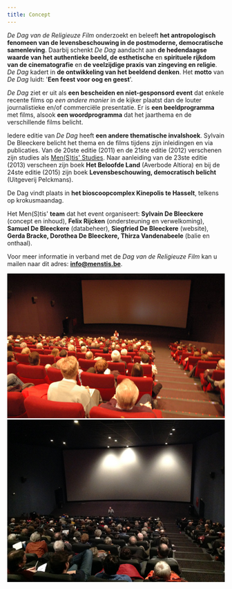 ```yaml
---
title: Concept
---
```

_De Dag van de Religieuze Film_ onderzoekt en beleeft **het antropologisch fenomeen van de levensbeschouwing in de postmoderne, democratische samenleving**. Daarbij schenkt _De Dag_ aandacht aan **de hedendaagse waarde van het authentieke beeld, de esthetische** en **spirituele rijkdom van de cinematografie** en **de veelzijdige praxis van zingeving en religie**. _De Dag_ kadert in **de ontwikkeling van het beeldend denken**. Het **motto** van _De Dag_ luidt: '**Een feest voor oog en geest**'.

_De Dag_ ziet er uit als **een bescheiden en niet-gesponsord event** dat enkele recente films op _een andere manier_ in de kijker plaatst dan de louter journalistieke en/of commerciële presentatie. Er is **een beeldprogramma** met films, alsook **een woordprogramma** dat het jaarthema en de verschillende films belicht.

Iedere editie van _De Dag_ heeft **een andere thematische invalshoek**. Sylvain De Bleeckere belicht het thema en de films tijdens zijn inleidingen en via publicaties. Van de 20ste editie (2011) en de 21ste editie (2012) verschenen zijn studies als [Men(S)tis' Studies](../uitgeverij/index.html "uitgeverij"). Naar aanleiding van de 23ste editie (2013) verscheen zijn boek **Het Beloofde Land** (Averbode Altiora) en bij de 24ste editie (2015) zijn boek **Levensbeschouwing, democratisch belicht** (Uitgeverij Pelckmans).

De Dag vindt plaats in **het bioscoopcomplex Kinepolis te Hasselt**, telkens op krokusmaandag.

Het Men(S)tis' **team** dat het event organiseert: **Sylvain De Bleeckere** (concept en inhoud),
 **Felix Rijcken** (ondersteuning en verwelkoming),
  **Samuel De Bleeckere** (databeheer), **Siegfried De Bleeckere** (website),
   **Gerda Bracke, Dorothea De Bleeckere, Thirza Vandenabeele** (balie en onthaal).

Voor meer informatie in verband met de _Dag van de Religieuze Film_ kan u mailen naar dit adres: [**info@menstis.be**](mailto:info@menstis.be).


<img src="zaal.jpg" >

<img src="zaal2.jpg" >



 